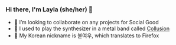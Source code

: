 ### Hi there, I'm Layla (she/her) 👋 
- 👯 I’m looking to collaborate on any projects for Social Good
- 🎵 I used to play the synthesizer in a metal band called [Collusion](https://open.spotify.com/track/2jwzC2mdjmYTKS30HFmA3d?si=Q7_SW69fRkalvXAgEQjENg)
- 🦊 My Korean nickname is 불여우, which translates to Firefox

